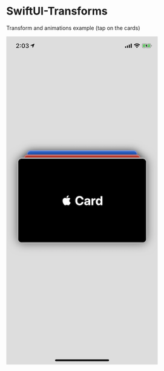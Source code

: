 # SwiftUI-Transforms
Transform and animations example (tap on the cards)

![Screenshot](./card.png)
